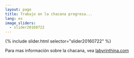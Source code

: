 ```yaml
---
layout: page
title: Trabajo en la chacana progresa...
lang: es
image_sliders:
  - slider20160722
---
```


{% include slider.html selector="slider20160722" %}

Para mas información sobre la chacana, vea <a href="http://labyrinthina.com">labyrinthina.com</a>